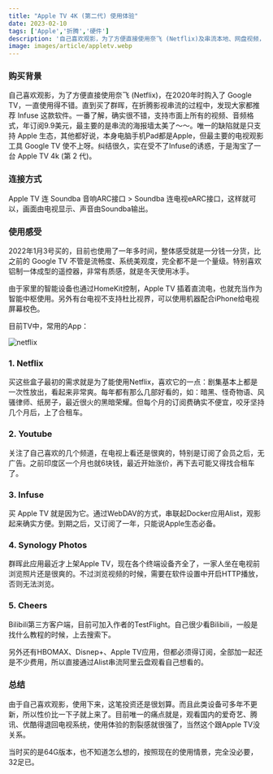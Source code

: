 ```yaml
---
title: "Apple TV 4K (第二代) 使用体验"
date: 2023-02-10
tags: ['Apple','折腾','硬件']
description: '自己喜欢观影，为了方便直接使用奈飞 (Netflix)及串流本地、网盘视频，2022年1月3号购置。目前也使用了一年多时间，整体感受就是一分钱一分货，比之前的 Google TV 不管是流畅度、系统美观度，完全都不是一个量级。特别喜欢铝制一体成型的遥控器，非常有质感，就是冬天使用冰手。'
image: images/article/appletv.webp
---
```


### 购买背景

自己喜欢观影，为了方便直接使用奈飞 (Netflix)，在2020年时购入了 Google TV，一直使用得不错。直到买了群晖，在折腾影视串流的过程中，发现大家都推荐 Infuse 这款软件。一番了解，确实很不错，支持市面上所有的视频、音频格式，年订阅9.9美元，最主要的是串流的海报墙太美了～～。唯一的缺陷就是只支持 Apple 生态，其他都好说，本身电脑手机Pad都是Apple，但最主要的电视观影工具 Google TV 使不上呀。纠结很久，实在受不了Infuse的诱惑，于是淘宝了一台 Apple TV 4k (第 2 代)。

### 连接方式

Apple TV 连 Soundba 音响ARC接口 > Soundba 连电视eARC接口，这样就可以，画面由电视显示、声音由Soundba输出。

### 使用感受

2022年1月3号买的，目前也使用了一年多时间，整体感受就是一分钱一分货，比之前的 Google TV 不管是流畅度、系统美观度，完全都不是一个量级。特别喜欢铝制一体成型的遥控器，非常有质感，就是冬天使用冰手。

由于家里的智能设备也通过HomeKit控制，Apple TV 插着直流电，也就充当作为智能中枢使用。另外有台电视不支持杜比视界，可以使用机器配合iPhone给电视屏幕校色。

目前TV中，常用的App：

![netflix](/images/article/netflix.webp)

### 1. Netflix

买这些盒子最初的需求就是为了能使用Netflix，喜欢它的一点：剧集基本上都是一次性放出，看起来非常爽。每年都有那么几部好看的，如：暗黑、怪奇物语、风骚律师、纸房子，最近很火的黑暗荣耀。但每个月的订阅费确实不便宜，咬牙坚持几个月后，上了合租车。

### 2. Youtube

关注了自己喜欢的几个频道，在电视上看还是很爽的，特别是订阅了会员之后，无广告。之前印度区一个月也就6块钱，最近开始涨价，再下去可能又得找合租车了。

### 3. Infuse

买 Apple TV 就是因为它。通过WebDAV的方式，串联起Docker应用Alist，观影起来确实方便。到期之后，又订阅了一年，只能说Apple生态必备。

### 4. Synology Photos

群晖此应用最近才上架Apple TV，现在各个终端设备齐全了，一家人坐在电视前浏览照片还是很爽的。不过浏览视频的时候，需要在软件设置中开启HTTP播放，否则无法浏览。

### 5. Cheers

Bilibili第三方客户端，目前可加入作者的TestFlight。自己很少看Bilibili，一般是找什么教程的时候，上去搜索下。

另外还有HBOMAX、Disnep+、Apple TV应用，但都必须得订阅，全部加一起还是不少费用，所以直接通过Alist串流阿里云盘观看自己想看的。

### 总结

由于自己喜欢观影，使用下来，这笔投资还是很划算。而且此类设备可多年不更新，所以性价比一下子就上来了。目前唯一的痛点就是，观看国内的爱奇艺、腾讯、优酷得退回电视系统，使用体验的割裂感就很强了，当然这个跟Apple TV没关系。

当时买的是64G版本，也不知道怎么想的，按照现在的使用情景，完全没必要，32足已。